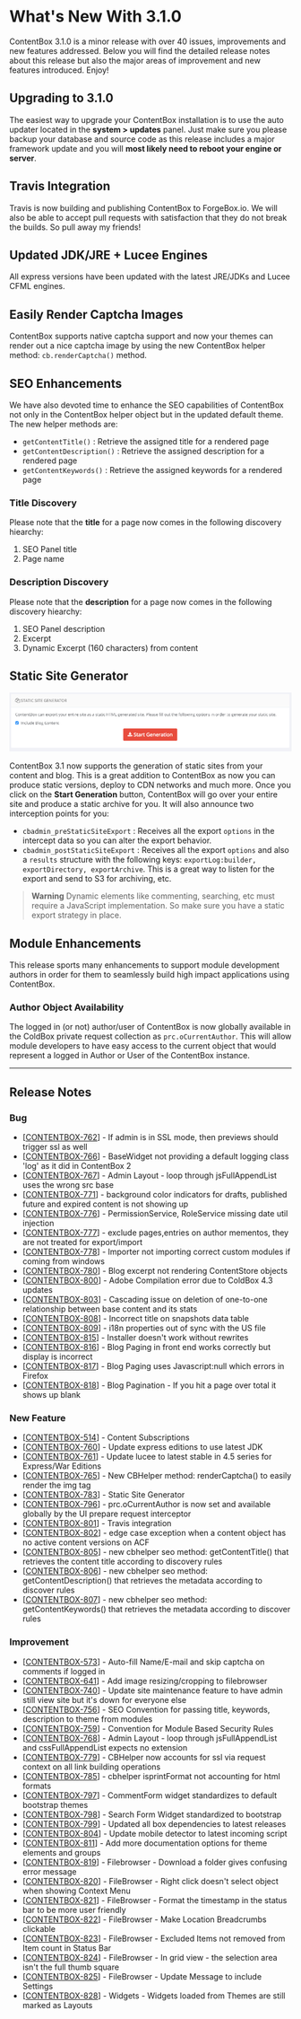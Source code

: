 # What's New With 3.1.0

ContentBox 3.1.0 is a minor release with over 40 issues, improvements and new features addressed.  Below you will find the detailed release notes about this release but also the major areas of improvement and new features introduced. Enjoy!

## Upgrading to 3.1.0

The easiest way to upgrade your ContentBox installation is to use the auto updater located in the **system > updates** panel. Just make sure you please backup your database and source code as this release includes a major framework update and you will **most likely need to reboot your engine or server**.

## Travis Integration
Travis is now building and publishing ContentBox to ForgeBox.io.  We will also be able to accept pull requests with satisfaction that they do not break the builds.  So pull away my friends!

## Updated JDK/JRE + Lucee Engines
All express versions have been updated with the latest JRE/JDKs and Lucee CFML engines.

## Easily Render Captcha Images
ContentBox supports native captcha support and now your themes can render out a nice captcha image by using the new ContentBox helper method: `cb.renderCaptcha()` method.

## SEO Enhancements 

We have also devoted time to enhance the SEO capabilities of ContentBox not only in the ContentBox helper object but in the updated default theme.  The new helper methods are:

* `getContentTitle()` : Retrieve the assigned title for a rendered page
* `getContentDescription()` : Retrieve the assigned description for a rendered page
* `getContentKeywords()` : Retrieve the assigned keywords for a rendered page

### Title Discovery
Please note that the **title** for a page now comes in the following discovery hiearchy:

1. SEO Panel title
2. Page name


### Description Discovery
Please note that the **description** for a page now comes in the following discovery hiearchy:

1. SEO Panel description
2. Excerpt
3. Dynamic Excerpt (160 characters) from content


## Static Site Generator

![](/images/static_site_generator.png)

ContentBox 3.1 now supports the generation of static sites from your content and blog. This is a great addition to ContentBox as now you can produce static versions, deploy to CDN networks and much more.  Once you click on the **Start Generation** button, ContentBox will go over your entire site and produce a static archive for you.  It will also announce two interception points for you:

* `cbadmin_preStaticSiteExport` : Receives all the export `options` in the intercept data so you can alter the export behavior.
* `cbadmin_postStaticSiteExport` : Receives all the export `options` and also a `results` structure with the following keys: `exportLog:builder, exportDirectory, exportArchive`.  This is a great way to listen for the export and send to S3 for archiving, etc.

> **Warning** Dynamic elements like commenting, searching, etc must require a JavaScript implementation.  So make sure you have a static export strategy in place.

## Module Enhancements

This release sports many enhancements to support module development authors in order for them to seamlessly build high impact applications using ContentBox.

### Author Object Availability

The logged in (or not) author/user of ContentBox is now globally available in the ColdBox private request collection as `prc.oCurrentAuthor`.  This will allow module developers to have easy access to the current object that would represent a logged in Author or User of the ContentBox instance.




----

## Release Notes
            
### Bug

- [<a href='https://ortussolutions.atlassian.net/browse/CONTENTBOX-762'>CONTENTBOX-762</a>] -         If admin is in SSL mode, then previews should trigger ssl as well 
- [<a href='https://ortussolutions.atlassian.net/browse/CONTENTBOX-766'>CONTENTBOX-766</a>] -         BaseWidget not providing a default logging class &#39;log&#39; as it did in ContentBox 2
- [<a href='https://ortussolutions.atlassian.net/browse/CONTENTBOX-767'>CONTENTBOX-767</a>] -         Admin Layout - loop through jsFullAppendList uses the wrong src base
- [<a href='https://ortussolutions.atlassian.net/browse/CONTENTBOX-771'>CONTENTBOX-771</a>] -         background color indicators for drafts, published future and expired content is not showing up
- [<a href='https://ortussolutions.atlassian.net/browse/CONTENTBOX-776'>CONTENTBOX-776</a>] -         PermissionService, RoleService missing date util injection
- [<a href='https://ortussolutions.atlassian.net/browse/CONTENTBOX-777'>CONTENTBOX-777</a>] -         exclude pages,entries on author mementos, they are not treated for export/import
- [<a href='https://ortussolutions.atlassian.net/browse/CONTENTBOX-778'>CONTENTBOX-778</a>] -         Importer not importing correct custom modules if coming from windows
- [<a href='https://ortussolutions.atlassian.net/browse/CONTENTBOX-780'>CONTENTBOX-780</a>] -         Blog excerpt not rendering ContentStore objects
- [<a href='https://ortussolutions.atlassian.net/browse/CONTENTBOX-800'>CONTENTBOX-800</a>] -         Adobe Compilation error due to ColdBox 4.3 updates
- [<a href='https://ortussolutions.atlassian.net/browse/CONTENTBOX-803'>CONTENTBOX-803</a>] -         Cascading issue on deletion of one-to-one relationship between base content and its stats
- [<a href='https://ortussolutions.atlassian.net/browse/CONTENTBOX-808'>CONTENTBOX-808</a>] -         Incorrect title on snapshots data table
- [<a href='https://ortussolutions.atlassian.net/browse/CONTENTBOX-809'>CONTENTBOX-809</a>] -         i18n properties out of sync with the US file
- [<a href='https://ortussolutions.atlassian.net/browse/CONTENTBOX-815'>CONTENTBOX-815</a>] -         Installer doesn&#39;t work without rewrites
- [<a href='https://ortussolutions.atlassian.net/browse/CONTENTBOX-816'>CONTENTBOX-816</a>] -         Blog Paging in front end works correctly but display is incorrect
- [<a href='https://ortussolutions.atlassian.net/browse/CONTENTBOX-817'>CONTENTBOX-817</a>] -         Blog Paging uses Javascript:null which errors in Firefox
- [<a href='https://ortussolutions.atlassian.net/browse/CONTENTBOX-818'>CONTENTBOX-818</a>] -         Blog Pagination - If you hit a page over total it shows up blank
            
### New Feature

- [<a href='https://ortussolutions.atlassian.net/browse/CONTENTBOX-514'>CONTENTBOX-514</a>] -         Content Subscriptions
- [<a href='https://ortussolutions.atlassian.net/browse/CONTENTBOX-760'>CONTENTBOX-760</a>] -         Update express editions to use latest JDK
- [<a href='https://ortussolutions.atlassian.net/browse/CONTENTBOX-761'>CONTENTBOX-761</a>] -         Update lucee to latest stable in 4.5 series for Express/War Editions
- [<a href='https://ortussolutions.atlassian.net/browse/CONTENTBOX-765'>CONTENTBOX-765</a>] -         New CBHelper method: renderCaptcha() to easily render the img tag
- [<a href='https://ortussolutions.atlassian.net/browse/CONTENTBOX-783'>CONTENTBOX-783</a>] -         Static Site Generator
- [<a href='https://ortussolutions.atlassian.net/browse/CONTENTBOX-796'>CONTENTBOX-796</a>] -         prc.oCurrentAuthor is now set and available globally by the UI prepare request interceptor
- [<a href='https://ortussolutions.atlassian.net/browse/CONTENTBOX-801'>CONTENTBOX-801</a>] -         Travis integration
- [<a href='https://ortussolutions.atlassian.net/browse/CONTENTBOX-802'>CONTENTBOX-802</a>] -         edge case exception when a content object has no active content versions on ACF
- [<a href='https://ortussolutions.atlassian.net/browse/CONTENTBOX-805'>CONTENTBOX-805</a>] -         new cbhelper seo method: getContentTitle() that retrieves the content title according to discovery rules
- [<a href='https://ortussolutions.atlassian.net/browse/CONTENTBOX-806'>CONTENTBOX-806</a>] -         new cbhelper seo method: getContentDescription() that retrieves the metadata according to discover rules
- [<a href='https://ortussolutions.atlassian.net/browse/CONTENTBOX-807'>CONTENTBOX-807</a>] -         new cbhelper seo method: getContentKeywords() that retrieves the metadata according to discover rules

### Improvement

- [<a href='https://ortussolutions.atlassian.net/browse/CONTENTBOX-573'>CONTENTBOX-573</a>] -         Auto-fill Name/E-mail and skip captcha on comments if logged in
- [<a href='https://ortussolutions.atlassian.net/browse/CONTENTBOX-641'>CONTENTBOX-641</a>] -         Add image resizing/cropping to filebrowser
- [<a href='https://ortussolutions.atlassian.net/browse/CONTENTBOX-740'>CONTENTBOX-740</a>] -         Update site maintenance feature to have admin still view site but it&#39;s down for everyone else
- [<a href='https://ortussolutions.atlassian.net/browse/CONTENTBOX-756'>CONTENTBOX-756</a>] -         SEO Convention for passing title, keywords, description to theme from modules
- [<a href='https://ortussolutions.atlassian.net/browse/CONTENTBOX-759'>CONTENTBOX-759</a>] -         Convention for Module Based Security Rules
- [<a href='https://ortussolutions.atlassian.net/browse/CONTENTBOX-768'>CONTENTBOX-768</a>] -         Admin Layout - loop through jsFullAppendList and cssFullAppendList expects no extension
- [<a href='https://ortussolutions.atlassian.net/browse/CONTENTBOX-779'>CONTENTBOX-779</a>] -         CBHelper now accounts for ssl via request context on all link building operations
- [<a href='https://ortussolutions.atlassian.net/browse/CONTENTBOX-785'>CONTENTBOX-785</a>] -         cbhelper isprintFormat not accounting for html formats
- [<a href='https://ortussolutions.atlassian.net/browse/CONTENTBOX-797'>CONTENTBOX-797</a>] -         CommentForm widget standardizes to default bootstrap themes
- [<a href='https://ortussolutions.atlassian.net/browse/CONTENTBOX-798'>CONTENTBOX-798</a>] -         Search Form Widget standardized to bootstrap
- [<a href='https://ortussolutions.atlassian.net/browse/CONTENTBOX-799'>CONTENTBOX-799</a>] -         Updated all box dependencies to latest releases
- [<a href='https://ortussolutions.atlassian.net/browse/CONTENTBOX-804'>CONTENTBOX-804</a>] -         Update mobile detector to latest incoming script
- [<a href='https://ortussolutions.atlassian.net/browse/CONTENTBOX-811'>CONTENTBOX-811</a>] -         Add more documentation options for theme elements and groups
- [<a href='https://ortussolutions.atlassian.net/browse/CONTENTBOX-819'>CONTENTBOX-819</a>] -         Filebrowser - Download a folder gives confusing error message
- [<a href='https://ortussolutions.atlassian.net/browse/CONTENTBOX-820'>CONTENTBOX-820</a>] -         FileBrowser - Right click doesn&#39;t select object when showing Context Menu
- [<a href='https://ortussolutions.atlassian.net/browse/CONTENTBOX-821'>CONTENTBOX-821</a>] -         FileBrowser - Format the timestamp in the status bar to be more user friendly
- [<a href='https://ortussolutions.atlassian.net/browse/CONTENTBOX-822'>CONTENTBOX-822</a>] -         FileBrowser - Make Location Breadcrumbs clickable
- [<a href='https://ortussolutions.atlassian.net/browse/CONTENTBOX-823'>CONTENTBOX-823</a>] -         FileBrowser - Excluded Items not removed from Item count in Status Bar
- [<a href='https://ortussolutions.atlassian.net/browse/CONTENTBOX-824'>CONTENTBOX-824</a>] -         FileBrowser - In grid view - the selection area isn&#39;t the full thumb square
- [<a href='https://ortussolutions.atlassian.net/browse/CONTENTBOX-825'>CONTENTBOX-825</a>] -         FileBrowser - Update Message to include Settings
- [<a href='https://ortussolutions.atlassian.net/browse/CONTENTBOX-828'>CONTENTBOX-828</a>] -         Widgets - Widgets loaded from Themes are still marked as Layouts
                                        